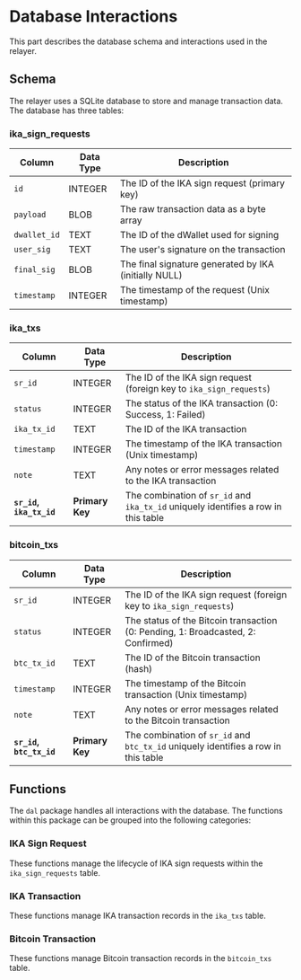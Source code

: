 # Database Interactions

This part describes the database schema and interactions used in the relayer.

## Schema

The relayer uses a SQLite database to store and manage transaction data. The database has three tables:

### ika_sign_requests

| Column | Data Type | Description |
|---|---|---|
| `id` | INTEGER | The ID of the IKA sign request (primary key) |
| `payload` | BLOB | The raw transaction data as a byte array |
| `dwallet_id` | TEXT | The ID of the dWallet used for signing |
| `user_sig` | TEXT | The user's signature on the transaction |
| `final_sig` | BLOB | The final signature generated by IKA (initially NULL) |
| `timestamp` | INTEGER | The timestamp of the request (Unix timestamp) |

### ika_txs

| Column | Data Type | Description |
|---|---|---|
| `sr_id` | INTEGER | The ID of the IKA sign request (foreign key to `ika_sign_requests`) |
| `status` | INTEGER | The status of the IKA transaction (0: Success, 1: Failed) |
| `ika_tx_id` | TEXT | The ID of the IKA transaction |
| `timestamp` | INTEGER | The timestamp of the IKA transaction (Unix timestamp) |
| `note` | TEXT |  Any notes or error messages related to the IKA transaction |
| **`sr_id`, `ika_tx_id`** | **Primary Key** |  The combination of `sr_id` and `ika_tx_id` uniquely identifies a row in this table |

### bitcoin_txs

| Column | Data Type | Description |
|---|---|---|
| `sr_id` | INTEGER | The ID of the IKA sign request (foreign key to `ika_sign_requests`) |
| `status` | INTEGER | The status of the Bitcoin transaction (0: Pending, 1: Broadcasted, 2: Confirmed) |
| `btc_tx_id` | TEXT | The ID of the Bitcoin transaction (hash) |
| `timestamp` | INTEGER | The timestamp of the Bitcoin transaction (Unix timestamp) |
| `note` | TEXT | Any notes or error messages related to the Bitcoin transaction |
| **`sr_id`, `btc_tx_id`** | **Primary Key** | The combination of `sr_id` and `btc_tx_id` uniquely identifies a row in this table |

## Functions

The `dal` package handles all interactions with the database. The functions within this package can be grouped into the following categories:

### IKA Sign Request

These functions manage the lifecycle of IKA sign requests within the `ika_sign_requests` table.

### IKA Transaction

These functions manage IKA transaction records in the `ika_txs` table.


### Bitcoin Transaction

These functions manage Bitcoin transaction records in the `bitcoin_txs` table.
